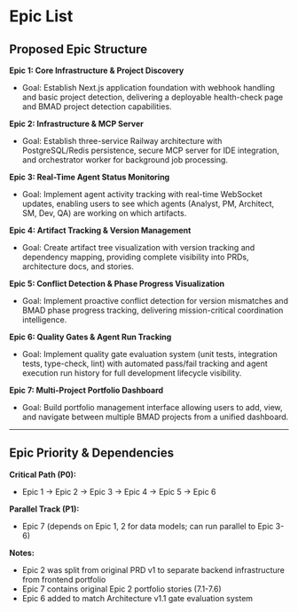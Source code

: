 # Epic List

## Proposed Epic Structure

**Epic 1: Core Infrastructure & Project Discovery**

- Goal: Establish Next.js application foundation with webhook handling and basic project detection, delivering a deployable health-check page and BMAD project detection capabilities.

**Epic 2: Infrastructure & MCP Server**

- Goal: Establish three-service Railway architecture with PostgreSQL/Redis persistence, secure MCP server for IDE integration, and orchestrator worker for background job processing.

**Epic 3: Real-Time Agent Status Monitoring**

- Goal: Implement agent activity tracking with real-time WebSocket updates, enabling users to see which agents (Analyst, PM, Architect, SM, Dev, QA) are working on which artifacts.

**Epic 4: Artifact Tracking & Version Management**

- Goal: Create artifact tree visualization with version tracking and dependency mapping, providing complete visibility into PRDs, architecture docs, and stories.

**Epic 5: Conflict Detection & Phase Progress Visualization**

- Goal: Implement proactive conflict detection for version mismatches and BMAD phase progress tracking, delivering mission-critical coordination intelligence.

**Epic 6: Quality Gates & Agent Run Tracking**

- Goal: Implement quality gate evaluation system (unit tests, integration tests, type-check, lint) with automated pass/fail tracking and agent execution run history for full development lifecycle visibility.

**Epic 7: Multi-Project Portfolio Dashboard**

- Goal: Build portfolio management interface allowing users to add, view, and navigate between multiple BMAD projects from a unified dashboard.

---

## Epic Priority & Dependencies

**Critical Path (P0):**

- Epic 1 → Epic 2 → Epic 3 → Epic 4 → Epic 5 → Epic 6

**Parallel Track (P1):**

- Epic 7 (depends on Epic 1, 2 for data models; can run parallel to Epic 3-6)

**Notes:**

- Epic 2 was split from original PRD v1 to separate backend infrastructure from frontend portfolio
- Epic 7 contains original Epic 2 portfolio stories (7.1-7.6)
- Epic 6 added to match Architecture v1.1 gate evaluation system
